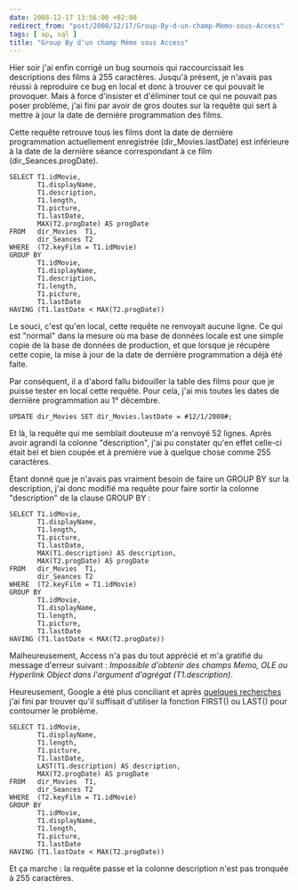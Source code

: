```yaml
---
date: 2008-12-17 13:56:00 +02:00
redirect_from: "post/2008/12/17/Group-By-d-un-champ-Memo-sous-Access"
tags: [ ap, sql ]
title: "Group By d'un champ Mémo sous Access"
---
```


Hier soir j'ai enfin corrigé un bug sournois qui raccourcissait les
descriptions des films à 255 caractères. Jusqu'à présent, je n'avais pas réussi
à reproduire ce bug en local et donc à trouver ce qui pouvait le provoquer.
Mais à force d'insister et d'éliminer tout ce qui ne pouvait pas poser
problème, j'ai fini par avoir de gros doutes sur la requête qui sert à mettre à
jour la date de dernière programmation des films.

Cette requête retrouve tous les films dont la date de dernière programmation
actuellement enregistrée (dir_Movies.lastDate) est inférieure à la date de la
dernière séance correspondant à ce film (dir_Seances.progDate).

```
SELECT T1.idMovie, 
       T1.displayName, 
       T1.description, 
       T1.length, 
       T1.picture, 
       T1.lastDate, 
       MAX(T2.progDate) AS progDate 
FROM   dir_Movies  T1, 
       dir_Seances T2 
WHERE  (T2.keyFilm = T1.idMovie) 
GROUP BY 
       T1.idMovie, 
       T1.displayName, 
       T1.description, 
       T1.length, 
       T1.picture, 
       T1.lastDate 
HAVING (T1.lastDate < MAX(T2.progDate))
```

Le souci, c'est qu'en local, cette requête ne renvoyait aucune ligne. Ce qui
est "normal" dans la mesure où ma base de données locale est une simple copie
de la base de données de production, et que lorsque je récupère cette copie, la
mise à jour de la date de dernière programmation a déjà été faite.

Par conséquent, il a d'abord fallu bidouiller la table des films pour que je
puisse tester en local cette requête. Pour cela, j'ai mis toutes les dates de
dernière programmation au 1° décembre.

```
UPDATE dir_Movies SET dir_Movies.lastDate = #12/1/2008#;
```

Et là, la requête qui me semblait douteuse m'a renvoyé 52 lignes. Après
avoir agrandi la colonne "description", j'ai pu constater qu'en effet celle-ci
était bel et bien coupée et à première vue à quelque chose comme 255
caractères.

Étant donné que je n'avais pas vraiment besoin de faire un GROUP BY sur la
description, j'ai donc modifié ma requête pour faire sortir la colonne
"description" de la clause GROUP BY :

```
SELECT T1.idMovie, 
       T1.displayName, 
       T1.length, 
       T1.picture, 
       T1.lastDate, 
       MAX(T1.description) AS description, 
       MAX(T2.progDate) AS progDate 
FROM   dir_Movies  T1, 
       dir_Seances T2 
WHERE  (T2.keyFilm = T1.idMovie) 
GROUP BY 
       T1.idMovie, 
       T1.displayName, 
       T1.length, 
       T1.picture, 
       T1.lastDate 
HAVING (T1.lastDate < MAX(T2.progDate))
```

Malheureusement, Access n'a pas du tout apprécié et m'a gratifié du message
d'erreur suivant : *Impossible d'obtenir des champs Memo, OLE ou
Hyperlink Object dans l'argument d'agrégat (T1.description)*.

Heureusement, Google a été plus conciliant et après [quelques
recherches](http://allenbrowne.com/bug-18.html) j'ai fini par trouver qu'il suffisait d'utiliser la fonction
FIRST() ou LAST() pour contourner le problème.

```
SELECT T1.idMovie, 
       T1.displayName, 
       T1.length, 
       T1.picture, 
       T1.lastDate, 
       LAST(T1.description) AS description, 
       MAX(T2.progDate) AS progDate 
FROM   dir_Movies  T1, 
       dir_Seances T2 
WHERE  (T2.keyFilm = T1.idMovie) 
GROUP BY 
       T1.idMovie, 
       T1.displayName, 
       T1.length, 
       T1.picture, 
       T1.lastDate 
HAVING (T1.lastDate < MAX(T2.progDate))
```

Et ça marche : la requête passe et la colonne description n'est pas
tronquée à 255 caractères.
